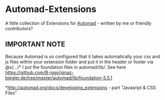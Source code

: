 # Automad-Extensions
A little collection of Extensions for [Automad](http://automad.org/) - written by me or friendly contributors?

## IMPORTANT NOTE

Because Automad is so configured that it takes automatically your css and js files within your extension folder and put it in the header or footer via @x(...)* I put the foundation files in automad/lib/. See here https://github.com/B-iggy/ignaz-biegler.de/tree/master/automad/lib/foundation-5.5.1

*http://automad.org/docs/developing_extensions - part "Javasript & CSS Files"
